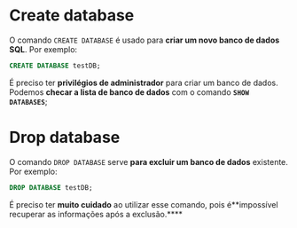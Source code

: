 # Create database
O comando `CREATE DATABASE` é usado para **criar um novo banco de dados SQL**. Por exemplo:
```SQL
CREATE DATABASE testDB;
```

É preciso ter **privilégios de administrador** para criar um banco de dados. Podemos **checar a lista de banco de dados** com o comando **`SHOW DATABASES`**;
# Drop database
O comando `DROP DATABASE` serve **para excluir um banco de dados** existente. Por exemplo:
```SQL
DROP DATABASE testDB;
```

É preciso ter **muito cuidado** ao utilizar esse comando, pois é**impossível recuperar as informações após a exclusão.****

